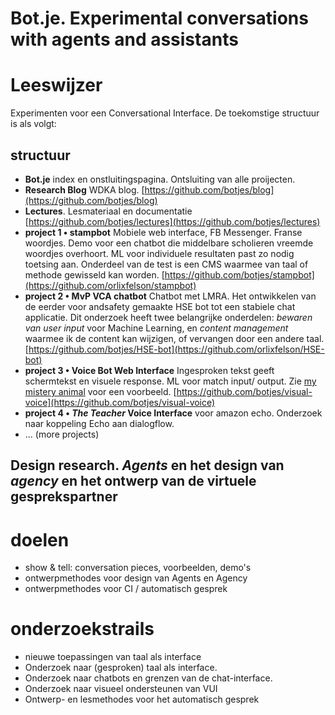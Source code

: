 # Bot.je. Experimental conversations with agents and assistants


# Leeswijzer
Experimenten voor een Conversational Interface. De toekomstige structuur is als volgt:

## structuur
- **Bot.je** index en onstluitingspagina. Ontsluiting van alle proijecten.
- **Research Blog** WDKA blog. [https://github.com/botjes/blog](https://github.com/botjes/blog)
- **Lectures**. Lesmateriaal en documentatie [https://github.com/botjes/lectures](https://github.com/botjes/lectures)
- **project 1 • stampbot** Mobiele web interface, FB Messenger. Franse woordjes. Demo voor een chatbot die middelbare scholieren vreemde woordjes overhoort. ML voor individuele resultaten past zo nodig toetsing aan. Onderdeel van de test is een CMS waarmee van taal of methode gewisseld kan worden. [https://github.com/botjes/stampbot](https://github.com/orlixfelson/stampbot)
- **project 2 • MvP VCA chatbot** Chatbot met LMRA. Het ontwikkelen van de eerder voor andsafety gemaakte HSE bot tot een stabiele chat applicatie. Dit onderzoek heeft twee belangrijke onderdelen: *bewaren van user input* voor Machine Learning, en *content management* waarmee ik de content kan wijzigen, of vervangen door een andere taal. [https://github.com/botjes/HSE-bot](https://github.com/orlixfelson/HSE-bot)
- **project 3 • Voice Bot Web Interface** Ingesproken tekst geeft schermtekst en visuele response. ML voor match input/ output. Zie [my mistery animal](https://mysteryanimal.withgoogle.com) voor een voorbeeld. [https://github.com/botjes/visual-voice](https://github.com/botjes/visual-voice)
- **project 4 • *The Teacher* Voice Interface** voor amazon echo. Onderzoek naar koppeling Echo aan dialogflow. 
- ... (more projects)

## Design research. _Agents_ en het design van _agency_ en het ontwerp van de virtuele gesprekspartner 

# doelen
- show & tell: conversation pieces, voorbeelden, demo's
- ontwerpmethodes voor design van Agents en Agency
- ontwerpmethodes voor CI / automatisch gesprek

# onderzoekstrails

- nieuwe toepassingen van taal als interface
- Onderzoek naar (gesproken) taal als interface. 
- Onderzoek naar chatbots en grenzen van de chat-interface.
- Onderzoek naar visueel ondersteunen van VUI
- Ontwerp- en lesmethodes voor het automatisch gesprek











